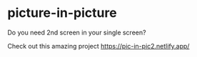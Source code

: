 # picture-in-picture

Do you need 2nd screen in your single screen?


Check out this amazing project https://pic-in-pic2.netlify.app/
